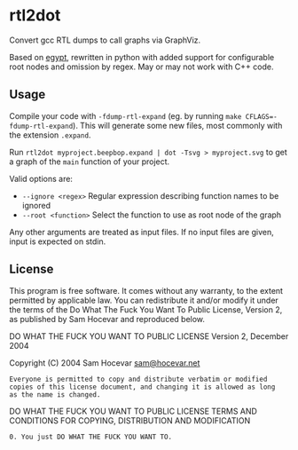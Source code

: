# rtl2dot
Convert gcc RTL dumps to call graphs via GraphViz.

Based on [egypt](http://www.gson.org/egypt/egypt.html), rewritten in python with added support for configurable root nodes and omission by regex.
May or may not work with C++ code.

## Usage
Compile your code with `-fdump-rtl-expand` (eg. by running `make CFLAGS=-fdump-rtl-expand`).
This will generate some new files, most commonly with the extension `.expand`.

Run `rtl2dot myproject.beepbop.expand | dot -Tsvg > myproject.svg` to get a graph of the `main` function of your project.

Valid options are:
* `--ignore <regex>`	Regular expression describing function names to be ignored
* `--root <function>`	Select the function to use as root node of the graph

Any other arguments are treated as input files. If no input files are given, input is expected on stdin.

## License
This program is free software. It comes without any warranty, to
the extent permitted by applicable law. You can redistribute it
and/or modify it under the terms of the Do What The Fuck You Want
To Public License, Version 2, as published by Sam Hocevar and 
reproduced below.

DO WHAT THE FUCK YOU WANT TO PUBLIC LICENSE 
Version 2, December 2004 

Copyright (C) 2004 Sam Hocevar <sam@hocevar.net> 

	Everyone is permitted to copy and distribute verbatim or modified 
	copies of this license document, and changing it is allowed as long 
	as the name is changed. 

DO WHAT THE FUCK YOU WANT TO PUBLIC LICENSE 
TERMS AND CONDITIONS FOR COPYING, DISTRIBUTION AND MODIFICATION 

	0. You just DO WHAT THE FUCK YOU WANT TO.

